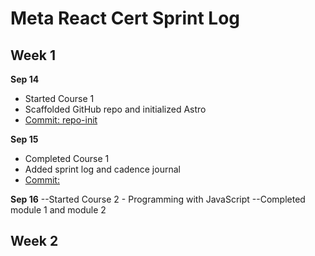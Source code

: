 # Meta React Cert Sprint Log

## Week 1

**Sep 14**
- Started Course 1
- Scaffolded GitHub repo and initialized Astro
- [Commit: repo-init](https://github.com/gradyrominger/gradyrominger.github.io)

**Sep 15**
- Completed Course 1
- Added sprint log and cadence journal
- [Commit: ](https://github.com/gradyrominger/gradyrominger.github.io)

**Sep 16**
--Started Course 2 - Programming with JavaScript
--Completed module 1 and module 2

## Week 2


